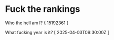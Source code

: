 # Fuck the rankings

Who the hell am I?
{ 15192361 }

What fucking year is it?
[ 2025-04-03T09:30:00Z ]
